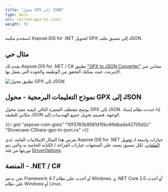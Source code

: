 ```yaml
---
title: "محول GPX إلى JSON"
type: docs
url: /ar/net/gpx-to-json/
weight: 70
---
```


استخدم مكتبة Aspose.GIS for .NET لتحويل GPX إلى تنسيق ملف JSON.

## **مثال حي**

تقدم لك Aspose.GIS for .NET / C# تطبيق ["GPX to JSON Converter"](https://products.aspose.app/gis/conversion/gpx-to-json) مجاني عبر الإنترنت، حيث يمكنك التحقق من الوظيفة والجودة التي يعمل بها.

![تطبيق محول GPX إلى JSON](conversion.png)

## **نموذج التعليمات البرمجية - محول GPX إلى JSON**

يوضح مقتطف الشفرة التالي كيفية تنفيذ محول GPX إلى JSON. إذا حددت نظام إسناد مكاني للطبقة JSON الوجهة، فسيتم تحويل جميع الهندسات إليه. 

{{< gist "aspose-com-gists" "10f3783b9581d10bc69dbada42705d2c" "Showcase-CSharp-gpx-to-json.cs" >}}

يعرض هذا المثال الإمكانيات العامة. لدى Aspose.GIS for .NET خيارات واسعة لـ [تحويل الملفات](https://docs.aspose.com/gis/net/vector-layers/). لكل تنسيق يعتمد على المتجهات خيارات القراءة / الكتابة الخاصة به والتي يتم توريثها من فئة [DriverOptions](https://reference.aspose.com/gis/net/aspose.gis/driveroptions).

## **المنصة - .NET / C#**

نحن ندعم Framework 4.7 أو أحدث على نظام Windows، و .NET Core 2.0 أو أحدث على نظام Windows أو Linux.
